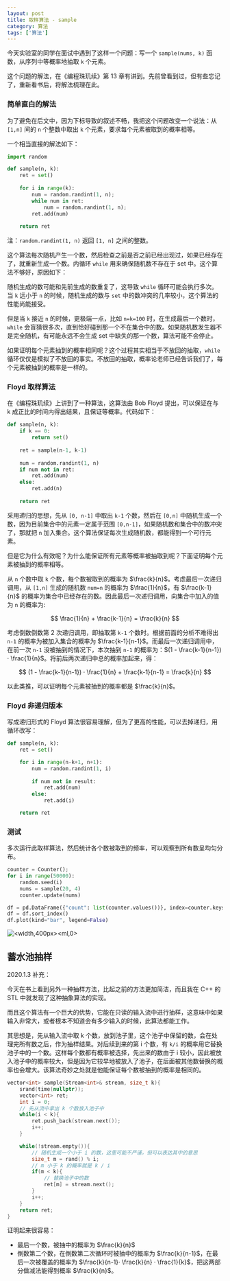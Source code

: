 ```yaml
---
layout: post
title: 取样算法 - sample
category: 算法
tags: ['算法']
---
```


今天实验室的同学在面试中遇到了这样一个问题：写一个 `sample(nums, k)` 函数，从序列中等概率地抽取 `k` 个元素。

这个问题的解法，在《编程珠玑续》第 13 章有讲到。先前曾看到过，但有些忘记了，重新看书后，将解法梳理在此。

### 简单直白的解法

为了避免在后文中，因为下标导致的叙述不畅，我把这个问题改变一个说法：从 `[1,n]` 间的 `n` 个整数中取出 `k` 个元素，要求每个元素被取到的概率相等。

一个相当直接的解法如下：

```python
import random

def sample(n, k):
    ret = set()
    
    for i in range(k):
        num = random.randint(1, n);
        while num in ret:
            num = random.randint(1, n);
        ret.add(num)
        
    return ret
```

注：`random.randint(1, n)` 返回 `[1, n]` 之间的整数。

这个算法每次随机产生一个数，然后检查之前是否之前已经出现过，如果已经存在了，就重新生成一个数。内循环 `while` 用来确保随机数不存在于 set 中。这个算法不够好，原因如下：

随机生成的数可能和先前生成的数重复了，这导致 `while` 循环可能会执行多次。当 `k` 远小于 `n` 的时候，随机生成的数与 `set` 中的数冲突的几率较小，这个算法的性能尚能接受。

但是当 `k` 接近 `n` 的时候，更极端一点，比如 `n=k=100` 时，在生成最后一个数时，`while` 会盲猜很多次，直到恰好碰到那一个不在集合中的数。如果随机数发生器不是完全随机，有可能永远不会生成 set 中缺失的那一个数，算法可能不会停止。

如果证明每个元素抽到的概率相同呢？这个过程其实相当于不放回的抽取，`while` 循环仅仅是模拟了不放回的事实。不放回的抽取，概率论老师已经告诉我们了，每个元素被抽到的概率是一样的。

### Floyd 取样算法

在《编程珠玑续》上讲到了一种算法，这算法由 Bob Floyd 提出，可以保证在与 k 成正比的时间内得出结果，且保证等概率。代码如下：
 
```python
def sample(n, k):
    if k == 0:
        return set()
    
    ret = sample(n-1, k-1)
    
    num = random.randint(1, n)
    if num not in ret:
        ret.add(num)
    else:
        ret.add(n)
        
    return ret
```

采用递归的思想，先从 `[0, n-1]` 中取出 `k-1` 个数，然后在 `[0,n]` 中随机生成一个数，因为目前集合中的元素一定属于范围 `[0,n-1]`，如果随机数和集合中的数冲突了，那就把 `n` 加入集合。这个算法保证每次生成随机数，都能得到一个可行元素。

但是它为什么有效呢？为什么能保证所有元素等概率被抽取到呢？下面证明每个元素被抽到的概率相等。

从 `n` 个数中取 `k` 个数，每个数被取到的概率为 $\frac{k}{n}$。考虑最后一次递归调用，从 `[1,n]` 生成的随机数 `num=n` 的概率为 $\frac{1}{n}$，有 $\frac{k-1}{n}$ 的概率为集合中已经存在的数。因此最后一次递归调用，向集合中加入的值为 `n` 的概率为:

$$
\frac{1}{n} + \frac{k-1}{n} = \frac{k}{n}
$$

考虑倒数倒数第 2 次递归调用，即抽取第 `k-1` 个数时。根据前面的分析不难得出 `n-1` 的概率为被加入集合的概率为 $\frac{k-1}{n-1}$。而最后一次递归调用中，在前一次 `n-1` 没被抽到的情况下，本次抽到 `n-1` 的概率为：$(1 - \frac{k-1}{n-1}) · \frac{1}{n}$。将前后两次递归中总的概率加起来，得：

$$
(1 - \frac{k-1}{n-1}) · \frac{1}{n} + \frac{k-1}{n-1} = \frac{k}{n}
$$

以此类推，可以证明每个元素被抽到的概率都是 $\frac{k}{n}$。

### Floyd 非递归版本

写成递归形式的 Floyd 算法很容易理解，但为了更高的性能，可以去掉递归，用循环改写：

```python
def sample(n, k):
    ret = set()

    for i in range(n-k+1, n+1):
        num = random.randint(1, i)
        
        if num not in result:
            ret.add(num)
        else:
            ret.add(i)

    return ret
```

### 测试

多次运行此取样算法，然后统计各个数被取到的频率，可以观察到所有数呈均匀分布。

```python
counter = Counter();
for i in range(50000):
    random.seed(i)
    nums = sample(20, 4)
    counter.update(nums)

df = pd.DataFrame({"count": list(counter.values())}, index=counter.keys())
df = df.sort_index()
df.plot(kind="bar", legend=False)
```

![<width,400px><ml,0>](https://wangyu-name.oss-cn-hangzhou.aliyuncs.com/superbed/2019/10/12/5da1f805451253d178e890a2.jpg)


## 蓄水池抽样

2020.1.3 补充：

今天在书上看到另外一种抽样方法，比起之前的方法更加简洁，而且我在 C++ 的 STL 中就发现了这种抽象算法的实现。

而且这个算法有一个巨大的优势，它能在只读的输入流中进行抽样，这意味中如果输入非常大，或者根本不知道会有多少输入的时候，此算法都能工作。

其思想是，先从输入流中取 k 个数，放到池子里，这个池子中保留的数，会在处理完所有数之后，作为抽样结果。对后续到来的第 i 个数，有 `k/i` 的概率用它替换池子中的一个数。这样每个数都有概率被选择，先出来的数由于 i 较小，因此被放入池子中的概率较大，但是因为它较早地被放入了池子，在后面被其他数替换的概率也会增大。该算法奇妙之处就是他能保证每个数被抽到的概率是相同的。

```cpp
vector<int> sample(Stream<int>& stream, size_t k){
    srand(time(nullptr));
    vector<int> ret;
    int i = 0;
    // 先从流中拿出 k 个数放入池子中
    while(i < k){
        ret.push_back(stream.next());
        i++;
    }

    while(!stream.empty()){
        // 随机生成一个小于 i 的数，这里可能不严谨，但可以表达其中的意思
        size_t m = rand() % i;
        // m 小于 k 的概率就是 k / i
        if(m < k){
            // 替换池子中的数
            ret[m] = stream.next();
        }
        i++;
    }
    return ret;
}
```

证明起来很容易：

- 最后一个数，被抽中的概率为 $\frac{k}{n}$
- 倒数第二个数，在倒数第二次循环时被抽中的概率为 $\frac{k}{n-1}$，在最后一次被覆盖的概率为 $\frac{k}{n-1}· \frac{k}{n} · \frac{1}{k}$，把这两部分做减法能得到概率 $\frac{k}{n}$。